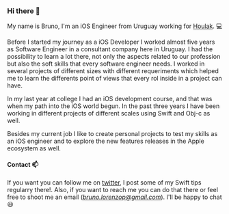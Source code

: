 ### Hi there 👋

My name is Bruno, I'm an iOS Engineer from Uruguay working for [Houlak](www.houlak.com). :computer:

Before I started my journey as a iOS Developer I worked almost five years as Software Engineer in a consultant company here in Uruguay. I had the possibility to learn a lot there, not only the aspects related to our profession but also the soft skills that every software engineer needs. I worked in several projects of different sizes with different requeriments which helped me to learn the differents point of views that every rol inside in a project can have.

In my last year at college I had an iOS development course, and that was when my path into the iOS world begun. In the past three years I have been working in different projects of different scales using Swift and Obj-c as well. 

Besides my current job I like to create personal projects to test my skills as an iOS engineer and to explore the new features releases in the Apple ecosystem as well.

#### Contact :mailbox:
If you want you can follow me on [twitter](www.twitter.com/b_lorenzo10), I post some of my Swift tips regularry there!. Also, if you want to reach me you can do that there or feel free to shoot me an email (*bruno.lorenzop@gmail.com*). I'll be happy to chat :smiley:
